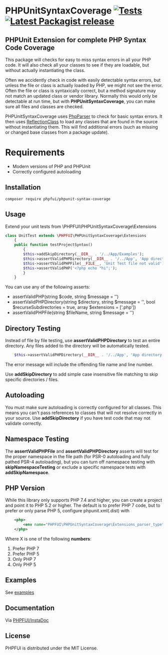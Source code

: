# PHPUnitSyntaxCoverage [![Tests](https://github.com/phpfui/PHPUnitSyntaxCoverage/actions/workflows/tests.yml/badge.svg)](https://github.com/phpfui/PHPUnitSyntaxCoverage/actions?query=workflow%3Atests) [![Latest Packagist release](https://img.shields.io/packagist/v/phpfui/phpunit-syntax-coverage.svg)](https://packagist.org/packages/phpfui/phpunit-syntax-coverage)

## PHPUnit Extension for complete PHP Syntax Code Coverage

This package will checks for easy to miss syntax errors in all your PHP code. It will also check all your classes to see if they are loadable, but without actually instantiating the class.

Often we accidently check in code with easily detectable syntax errors, but unless the file or class is actually loaded by PHP, we might not see the error. Often the file or class is syntaxically correct, but a method signature may not match an updated class or vendor library. Normally this would only be detectable at run time, but with **PHPUnitSyntaxCoverage**, you can make sure all files and classes are checked.

PHPUnitSyntaxCoverage uses [PhpParser](https://github.com/nikic/PHP-Parser) to check for basic syntax errors. It then uses [ReflectionClass](https://www.php.net/manual/en/class.reflectionclass.php) to load any classes that are found in the source without instantiating them.  This will find additional errors (such as missing or changed base classes from a package update).

# Requirements
- Modern versions of PHP and PHPUnit
- Correctly configured autoloading

## Installation
```
composer require phpfui/phpunit-syntax-coverage
```

## Usage
Extend your unit tests from \PHPFUI\PHPUnitSyntaxCoverage\Extensions
```php
class UnitTest extends \PHPFUI\PHPUnitSyntaxCoverage\Extensions
	{
	public function testProjectSyntax()
		{
		$this->addSkipDirectory(__DIR__ . '/../App/Examples');
		$this->assertValidPHPDirectory(__DIR__ . '/../App', 'App directory has an error');
		$this->assertValidPHPFile(__FILE__, 'Unit Test file not valid');
		$this->assertValidPHP('<?php echo "hi";');
		}
	}
```
You can use any of the following asserts:
- assertValidPHP(string $code, string $message = '')
- assertValidPHPDirectory(string $directory, string $message = '', bool $recurseSubdirectories = true, array $extensions = ['.php'])
- assertValidPHPFile(string $fileName, string $message = '')

## Directory Testing
Instead of file by file testing, use **assertValidPHPDirectory** to test an entire directory. Any files added to the directory will be automatically tested.
```php
	$this->assertValidPHPDirectory(__DIR__ . '/../App', 'App directory error');
```
The error message will include the offending file name and line number.

Use **addSkipDirectory** to add simple case insensitive file matching to skip specific directories / files.

## Autoloading
You must make sure autoloading is correctly configured for all classes.  This means you can't pass references to classes that will not resolve correctly in your source. Use **addSkipDirectory** if you have test code that may not validate correctly.

## Namespace Testing
The **assertValidPHPFile** and **assertValidPHPDirectory** asserts will test for the proper namespace in the file path (for PSR-0 autoloading and fully pathed PSR-4 autoloading), but you can turn off namespace testing with **skipNamespaceTesting** or exclude a specific namespace tests with **addSkipNamespace**.

## PHP Version
While this library only supports PHP 7.4 and higher, you can create a project and point it to PHP 5.2 or higher. The default is to prefer PHP 7 code, but to prefer or only parse PHP 5, configure phpunit.xml(.dist) with

~~~xml
	<php>
		<env name="PHPFUI\PHPUnitSyntaxCoverage\Extensions_parser_type" value="X"/>
	</php>
~~~
Where X is one of the following **numbers**:
1. Prefer PHP 7
2. Prefer PHP 5
3. Only PHP 7
4. Only PHP 5

## Examples
See [examples](https://github.com/phpfui/PHPUnitSyntaxCoverage/blob/master/tests/UnitTest.php)

## Documentation
Via [PHPFUI/InstaDoc](http://phpfui.com/?n=PHPFUI\PHPUnitSyntaxCoverage)

## License
PHPFUI is distributed under the MIT License.

